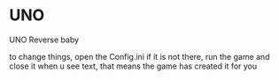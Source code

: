# UNO
UNO Reverse baby


to change things, open the Config.ini
if it is not there, run the game and close it when u see text, that means the game has created it for you